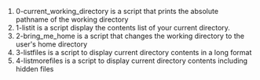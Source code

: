 1. 0-current_working_directory is a script that prints the absolute pathname of the working directory
2. 1-listit is a script display the contents list of your current directory.
3. 2-bring_me_home is a script that changes the working directory to the user's home directory
4. 3-listfiles is a script to display current directory contents in a long format
5. 4-listmorefiles is a script to display current directory contents including hidden files